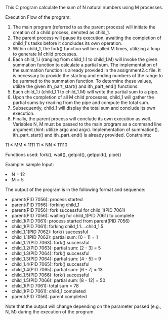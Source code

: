 This C program calculate the sum of N natural numbers using M processes. 

Execution Flow of the program:
1. The main program (referred to as the parent process) will initiate the creation of a child process, denoted as
child_1.
2. The parent process will pause its execution, awaiting the completion of child_1's tasks before it concludes its
own operation.
3. Within child_1, the fork() function will be called M times, utilizing a loop to generate M child processes.
4. Each child_1.i (ranging from child_1.1 to child_1.M) will invoke the given summation function to calculate a
partial sum. The implementation of the summation function is already provided in the assignment2.c file. It is
necessary to provide the starting and ending numbers of the range to be summed to the summation function.
To determine these values, utilize the given ith_part_start() and ith_part_end() functions.
5. Each child_1.i (child_1.1 to child_1.M) will write the partial sum to a pipe.
6. Upon the completion of all M child processes, child_1 will gather the partial sums by reading from the pipe
and compute the total sum.
7. Subsequently, child_1 will display the total sum and conclude its own execution.
8. Finally, the parent process will conclude its own execution as well.
Variables N, M must be passed to the main program as a command line argument (hint: utilize argc and argv).
Implementation of summation(), ith_part_start() and ith_part_end() is already provided.
Constraints:

11 ≤ MM ≤ 1111
11 ≤ NN ≤ 11110
   
Functions used: fork(), wait(), getpid(), getppid(), pipe()

Example:
sample Input:

<li>N = 12</li>
<li>M = 5</li>


The output of the program is in the following format and sequence:
<li>parent(PID 7056): process started</li>
<li>parent(PID 7056): forking child_1</li>
<li>parent(PID 7056): fork successful for child_1(PID 7061)
<li>parent(PID 7056): waiting for child_1(PID 7061) to complete
<li>child_1(PID 7061): process started from parent(PID 7056)
<li>child_1(PID 7061): forking child_1.1....child_1.5
<li>child_1.1(PID 7062): fork() successful
<li>child_1.1(PID 7062): partial sum: [0 - 1] = 1
<li>child_1.2(PID 7063): fork() successful  
<li>child_1.2(PID 7063): partial sum: [2 - 3] = 5
<li>child_1.3(PID 7064): fork() successful
<li>child_1.3(PID 7064): partial sum: [4 - 5] = 9
<li>child_1.4(PID 7065): fork() successful
<li>child_1.4(PID 7065): partial sum: [6 - 7] = 13
<li>child_1.5(PID 7066): fork() successful
<li>child_1.5(PID 7066): partial sum: [8 - 12] = 50
<li>child_1(PID 7061): total sum = 78
<li>child_1(PID 7061): child_1 completed
<li>parent(PID 7056): parent completed  
  
Note that the output will change depending on the parameter passed (e.g., N, M) during the execution of the program.
